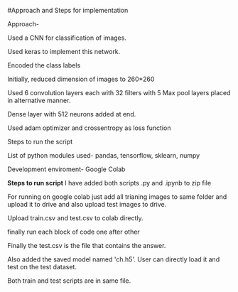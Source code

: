 #Approach and Steps for implementation

Approach-

Used a CNN for classification of images.

Used keras to implement this network.

Encoded the class labels

Initially, reduced dimension of images to 260*260 

Used 6 convolution layers each with 32 filters with 5 Max pool layers placed in alternative manner.

Dense layer with 512 neurons added at end.

Used adam optimizer and crossentropy as loss function

Steps to run the script

List of python modules used- pandas, tensorflow, sklearn, numpy

Development enviroment- Google Colab

****Steps to run script****
I have added both scripts .py and .ipynb to zip file 

For running on google colab just add all trianing images to same folder and upload it to drive and also upload test images to drive.

Upload train.csv and test.csv to colab directly.

finally run each block of code one after other

Finally the test.csv is the file that contains the answer.

Also added the saved model named 'ch.h5'. User can directly load it and test on the test dataset.

Both train and test scripts are in same file.
